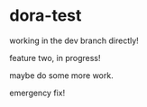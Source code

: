 # dora-test

working in the dev branch directly!

feature two, in progress!

maybe do some more work.

emergency fix!
